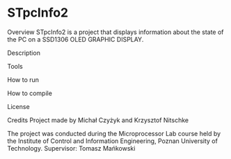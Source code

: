 # STpcInfo2
Overview
STpcInfo2 is a project that displays information about the state of the PC on a SSD1306 OLED GRAPHIC DISPLAY.

Description

Tools

How to run

How to compile

License

Credits
Project made by Michał Czyżyk and Krzysztof Nitschke

The project was conducted during the Microprocessor Lab course held by the Institute of Control and Information Engineering, Poznan University of Technology. Supervisor: Tomasz Mańkowski
